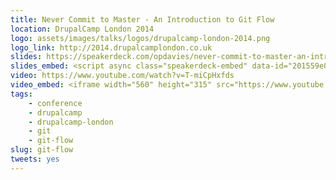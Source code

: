 ```yaml
---
title: Never Commit to Master - An Introduction to Git Flow
location: DrupalCamp London 2014
logo: assets/images/talks/logos/drupalcamp-london-2014.png
logo_link: http://2014.drupalcamplondon.co.uk
slides: https://speakerdeck.com/opdavies/never-commit-to-master-an-introduction-to-git-flow
slides_embed: <script async class="speakerdeck-embed" data-id="201559e0f103013198dd5a5f6f23ab67" data-ratio="1.29456384323641" src="//speakerdeck.com/assets/embed.js"></script>
video: https://www.youtube.com/watch?v=T-miCpHxfds
video_embed: <iframe width="560" height="315" src="https://www.youtube.com/embed/T-miCpHxfds" frameborder="0" allowfullscreen></iframe>
tags:
    - conference
    - drupalcamp
    - drupalcamp-london
    - git
    - git-flow
slug: git-flow
tweets: yes
---
```

